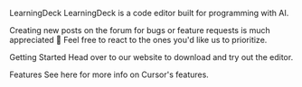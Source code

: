 LearningDeck
LearningDeck is a code editor built for programming with AI.

Creating new posts on the forum for bugs or feature requests is much appreciated 🙂 Feel free to react to the ones you'd like us to prioritize.

Getting Started
Head over to our website to download and try out the editor.

Features
See here for more info on Cursor's features.
